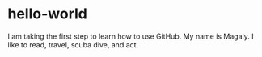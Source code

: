 # hello-world
I am taking the first step to learn how to use GitHub. 
My name is Magaly. I like to read, travel, scuba dive, and act. 
